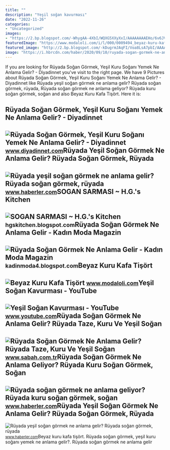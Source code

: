 ```yaml
---
title: ""
description: "Yeşil soğan kavurması"
date: "2022-11-26"
categories:
- "Uncategorized"
images:
- "https://2.bp.blogspot.com/-WhygAA-4XbI/WQXG5XXyXxI/AAAAAAAAEHo/6v6JVACTrt8lOhjoYM0lDzxQWHIFvTc2gCLcB/s1600/Sogan%2Bsarmasi%2B%252814%2Bmart%2529%2B3.jpg"
featuredImage: "https://www.modaloli.com/i/l/000/0009494_beyaz-kuru-kafa-tisort.jpeg"
featured_image: "http://2.bp.blogspot.com/-kDugrmJAqFI/Voa8LsA7pbI/AAAAAAAARoM/5AIMyQUsSBI/s1600/ruyada-sogan-gormek-ne-anlama-gelir.jpg"
image: "https://i.hbrcdn.com/haber/2020/09/10/ruyada-sogan-gormek-ne-anlama-gelir-ruyada-yesil-13588434_2525_amp.jpg"
---
```


If you are looking for Rüyada Soğan Görmek, Yeşil Kuru Soğanı Yemek Ne Anlama Gelir? - Diyadinnet you've visit to the right page. We have 9 Pictures about Rüyada Soğan Görmek, Yeşil Kuru Soğanı Yemek Ne Anlama Gelir? - Diyadinnet like Rüyada yeşil soğan görmek ne anlama gelir? Rüyada soğan görmek, rüyada, Rüyada soğan görmek ne anlama geliyor? Rüyada kuru soğan görmek, soğan and also Beyaz Kuru Kafa Tişört. Here it is:

Rüyada Soğan Görmek, Yeşil Kuru Soğanı Yemek Ne Anlama Gelir? - Diyadinnet
--------------------------------------------------------------------------

 ![Rüyada Soğan Görmek, Yeşil Kuru Soğanı Yemek Ne Anlama Gelir? - Diyadinnet](https://www.diyadinnet.com/d/ruya/ruyada-sogan-gormek-yesil-kuru-sogani-yemek-ne-anlama-gelir-8660.jpg) <small>www.diyadinnet.com</small>Rüyada Yeşil Soğan Görmek Ne Anlama Gelir? Rüyada Soğan Görmek, Rüyada
----------------------------------------------------------------------

 ![Rüyada yeşil soğan görmek ne anlama gelir? Rüyada soğan görmek, rüyada](https://foto.haberler.com/haber/2020/09/10/ruyada-sogan-gormek-ne-anlama-gelir-ruyada-yesil-13588434_1958_m.jpg) <small>www.haberler.com</small>SOGAN SARMASI ~ H.G.'s Kitchen
------------------------------

 ![SOGAN SARMASI ~ H.G.'s Kitchen](https://2.bp.blogspot.com/-WhygAA-4XbI/WQXG5XXyXxI/AAAAAAAAEHo/6v6JVACTrt8lOhjoYM0lDzxQWHIFvTc2gCLcB/s1600/Sogan%2Bsarmasi%2B%252814%2Bmart%2529%2B3.jpg) <small>hgskitchen.blogspot.com</small>Rüyada Soğan Görmek Ne Anlama Gelir - Kadın Moda Magazin
--------------------------------------------------------

 ![Rüyada Soğan Görmek Ne Anlama Gelir - Kadın Moda Magazin](http://2.bp.blogspot.com/-kDugrmJAqFI/Voa8LsA7pbI/AAAAAAAARoM/5AIMyQUsSBI/s1600/ruyada-sogan-gormek-ne-anlama-gelir.jpg) <small>kadinmoda4.blogspot.com</small>Beyaz Kuru Kafa Tişört
----------------------

 ![Beyaz Kuru Kafa Tişört](https://www.modaloli.com/i/l/000/0009494_beyaz-kuru-kafa-tisort.jpeg) <small>www.modaloli.com</small>Yeşil Soğan Kavurması - YouTube
-------------------------------

 ![Yeşil Soğan Kavurması - YouTube](https://i.ytimg.com/vi/1p2o3j3U5Mw/maxresdefault.jpg) <small>www.youtube.com</small>Rüyada Soğan Görmek Ne Anlama Gelir? Rüyada Taze, Kuru Ve Yeşil Soğan
---------------------------------------------------------------------

 ![Rüyada Soğan Görmek Ne Anlama Gelir? Rüyada Taze, Kuru Ve Yeşil Soğan](https://iasbh.tmgrup.com.tr/b02160/752/395/0/0/724/380?u=https://isbh.tmgrup.com.tr/sbh/2022/04/27/ruyada-sogan-gormek-ne-anlama-gelir-ruyada-taze-kuru-ve-yesil-sogan-dogradigini-ve-yedigini-gormek-anlami-1651067471875.jpg) <small>www.sabah.com.tr</small>Rüyada Soğan Görmek Ne Anlama Geliyor? Rüyada Kuru Soğan Görmek, Soğan
----------------------------------------------------------------------

 ![Rüyada soğan görmek ne anlama geliyor? Rüyada kuru soğan görmek, soğan](https://i.hbrcdn.com/haber/2021/02/24/ruyada-sogan-gormek-ne-anlama-geliyor-ruyada-13948731_3744_amp.jpg) <small>www.haberler.com</small>Rüyada Yeşil Soğan Görmek Ne Anlama Gelir? Rüyada Soğan Görmek, Rüyada
----------------------------------------------------------------------

 ![Rüyada yeşil soğan görmek ne anlama gelir? Rüyada soğan görmek, rüyada](https://i.hbrcdn.com/haber/2020/09/10/ruyada-sogan-gormek-ne-anlama-gelir-ruyada-yesil-13588434_2525_amp.jpg) <small>www.haberler.com</small>Beyaz kuru kafa tişört. Rüyada soğan görmek, yeşil kuru soğanı yemek ne anlama gelir?. Rüyada soğan görmek ne anlama gelir
